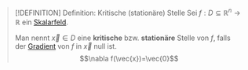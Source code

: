 >[!DEFINITION] Definition: Kritische (stationäre) Stelle
>Sei $f: D\subseteq\mathbb{R}^n\to\mathbb{R}$ ein [Skalarfeld](../Skalarfeld.md).
>
>Man nennt $\vec{x}\in D$ eine **kritische** bzw. **stationäre** Stelle von $f$, falls der [Gradient](../Differentiation/Gradient.md) von $f$ in $\vec{x}$ null ist.
>$$\nabla f(\vec{x})=\vec{0}$$ 
